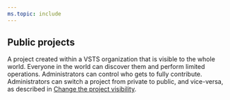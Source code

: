 ```yaml
---
ms.topic: include
---
```

 
## Public projects	

A project created within a VSTS organization that is visible to the whole world. Everyone in the world can discover them and perform limited operations. Administrators can control who gets to fully contribute. Administrators can switch a project from private to public, and vice-versa, as described in [Change the project visibility](/../../organizations/public/make-project-public.md).
